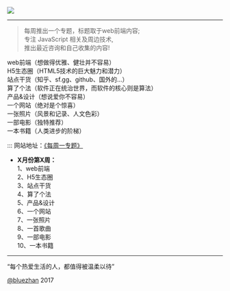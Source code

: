 
![](https://github.com/bluezhan/weeky/raw/master/images/logo.png)

----------------

> 每周推出一个专题，标题取于web前端内容;     
> 专注 JavaScript 相关及周边技术,       
> 推出最近咨询和自己收集的内容!  

web前端（想做得优雅、健壮并不容易）     
H5生态圈（HTML5技术的巨大魅力和潜力）   
站点干货（知乎、sf.gg、github、国外的...）   
算了个法（软件正在统治世界，而软件的核心则是算法）     
产品&设计（想说爱你不容易）    
一个网站（绝对是个惊喜）  
一张照片（风景和记录、人文色彩）   
一部电影（独特推荐）   
一本书籍（人类进步的阶梯）  

::: 网站地址：[《每周一专题》](http://bluezhan.me/weeky/#/)    

* __X月份第X周：__    
  1、web前端    
  2、H5生态圈    
  3、站点干货   
  4、算了个法  
  5、产品&设计  
  6、一个网站       
  7、一张照片     
  8、一首歌曲   
  9、一部电影  
  10、一本书籍    

----------------

“每个热爱生活的人，都值得被温柔以待”    

[@bluezhan](http://bluezhan.me)  2017  

